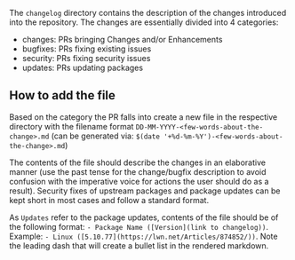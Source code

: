 The `changelog` directory contains the description of the changes introduced
into the repository.  The changes are essentially divided into 4 categories:
- changes: PRs bringing Changes and/or Enhancements
- bugfixes: PRs fixing existing issues
- security: PRs fixing security issues
- updates: PRs updating packages

## How to add the file

Based on the category the PR falls into create a new file in the respective
directory with the filename format `DD-MM-YYYY-<few-words-about-the-change>.md`
(can be generated via: `$(date '+%d-%m-%Y')-<few-words-about-the-change>.md`)

The contents of the file should describe the changes in an elaborative manner
(use the past tense for the change/bugfix description to avoid confusion with
the imperative voice for actions the user should do as a result). Security
fixes of upstream packages and package updates can be kept short in most cases
and follow a standard format.

As `Updates` refer to the package updates, contents of the file should be of
the following format: `- Package Name ([Version](link to changelog))`. Example:
`- Linux ([5.10.77](https://lwn.net/Articles/874852/))`. Note the leading dash
that will create a bullet list in the rendered markdown.
